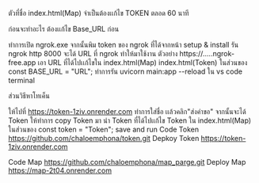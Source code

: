 ตัวที่ชื่อ index.html(Map) จำเป็นต้องเเก้ไข TOKEN ตลอด 60 นาที

ก่อนจะทำอะไร ต้องเเก้ไข Base_URL ก่อน

ทำการเปิด ngrok.exe จากนั้นพิม token ของ ngrok ที่ได้จากหน้า setup & install
รัน ngrok http 8000 จะได้ URL ที่ ngrok ทำให้มาใช้งาน ตัวอย่าง https://.....ngrok-free.app
เอา URL ที่ได้ไปเเก้ไขใน index.html(Map) index.html(Token) ในส่วนของ const BASE_URL = "URL";
ทำการรัน uvicorn main:app --reload ใน vs code terminal

ส่วนวิธีหาโทเค็น

ให้ไปที่ https://token-1ziv.onrender.com
ทำการใส่ชื่อ เเล้วคลิก"ส่งคำขอ"
จากนั้นจะได้ Token ให้ทำการ copy Token มา
นำ Token ที่ได้ไปเเก้ไข Token ใน index.html(Map) ในส่วนของ const token = "Token";
save and run
Code Token https://github.com/chaloemphona/token.git Depkoy Token https://token-1ziv.onrender.com

Code Map https://github.com/chaloemphona/map_parge.git Deploy Map https://map-2t04.onrender.com
